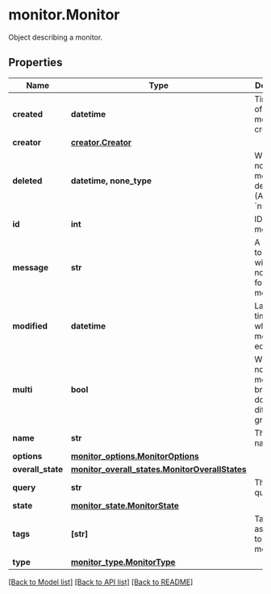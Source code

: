 # monitor.Monitor

Object describing a monitor.
## Properties
Name | Type | Description | Notes
------------ | ------------- | ------------- | -------------
**created** | **datetime** | Timestamp of the monitor creation. | [optional] [readonly] 
**creator** | [**creator.Creator**](Creator.md) |  | [optional] 
**deleted** | **datetime, none_type** | Whether or not the monitor is deleted. (Always &#x60;null&#x60;) | [optional] [readonly] 
**id** | **int** | ID of this monitor. | [optional] [readonly] 
**message** | **str** | A message to include with notifications for this monitor. | [optional] 
**modified** | **datetime** | Last timestamp when the monitor was edited. | [optional] [readonly] 
**multi** | **bool** | Whether or not the monitor is broken down on different groups. | [optional] [readonly] 
**name** | **str** | The monitor name. | [optional] 
**options** | [**monitor_options.MonitorOptions**](MonitorOptions.md) |  | [optional] 
**overall_state** | [**monitor_overall_states.MonitorOverallStates**](MonitorOverallStates.md) |  | [optional] 
**query** | **str** | The monitor query. | [optional] 
**state** | [**monitor_state.MonitorState**](MonitorState.md) |  | [optional] 
**tags** | **[str]** | Tags associated to your monitor. | [optional] 
**type** | [**monitor_type.MonitorType**](MonitorType.md) |  | [optional] 

[[Back to Model list]](../README.md#documentation-for-models) [[Back to API list]](../README.md#documentation-for-api-endpoints) [[Back to README]](../README.md)


